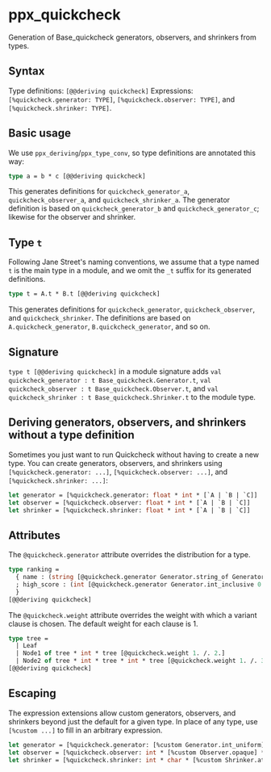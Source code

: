 # ppx_quickcheck

Generation of Base_quickcheck generators, observers, and shrinkers from types.

Syntax
-------

Type definitions: `[@@deriving quickcheck]`
Expressions: `[%quickcheck.generator: TYPE]`, `[%quickcheck.observer: TYPE]`,
and `[%quickcheck.shrinker: TYPE]`.

Basic usage
-----

We use `ppx_deriving`/`ppx_type_conv`, so type definitions are annotated this way:

```ocaml
type a = b * c [@@deriving quickcheck]
```

This generates definitions for `quickcheck_generator_a`, `quickcheck_observer_a`, and
`quickcheck_shrinker_a`. The generator definition is based on `quickcheck_generator_b` and
`quickcheck_generator_c`; likewise for the observer and shrinker.

Type `t`
--------

Following Jane Street's naming conventions, we assume that a type named `t` is the main
type in a module, and we omit the `_t` suffix for its generated definitions.

```ocaml
type t = A.t * B.t [@@deriving quickcheck]
```

This generates definitions for `quickcheck_generator`, `quickcheck_observer`, and
`quickcheck_shrinker`. The definitions are based on `A.quickcheck_generator`,
`B.quickcheck_generator`, and so on.

Signature
---------

`type t [@@deriving quickcheck]` in a module signature adds
`val quickcheck_generator : t Base_quickcheck.Generator.t`,
`val quickcheck_observer : t Base_quickcheck.Observer.t`, and
`val quickcheck_shrinker : t Base_quickcheck.Shrinker.t` to the module type.

Deriving generators, observers, and shrinkers without a type definition
-----------------------------------------------------------------------

Sometimes you just want to run Quickcheck without having to create a new type. You can
create generators, observers, and shrinkers using `[%quickcheck.generator: ...]`,
`[%quickcheck.observer: ...]`, and `[%quickcheck.shrinker: ...]`:

```ocaml
let generator = [%quickcheck.generator: float * int * [`A | `B | `C]]
let observer = [%quickcheck.observer: float * int * [`A | `B | `C]]
let shrinker = [%quickcheck.shrinker: float * int * [`A | `B | `C]]
```

Attributes
----------

The `@quickcheck.generator` attribute overrides the distribution for a type.

```ocaml
type ranking =
  { name : (string [@quickcheck.generator Generator.string_of Generator.char_alpha])
  ; high_score : (int [@quickcheck.generator Generator.int_inclusive 0 999_999])
  }
[@@deriving quickcheck]
```

The `@quickcheck.weight` attribute overrides the weight with which a variant clause is
chosen. The default weight for each clause is 1.

```ocaml
type tree =
  | Leaf
  | Node1 of tree * int * tree [@quickcheck.weight 1. /. 2.]
  | Node2 of tree * int * tree * int * tree [@quickcheck.weight 1. /. 3.]
[@@deriving quickcheck]
```

Escaping
--------

The expression extensions allow custom generators, observers, and shrinkers beyond just
the default for a given type. In place of any type, use `[%custom ...]` to fill in an
arbitrary expression.

```ocaml
let generator = [%quickcheck.generator: [%custom Generator.int_uniform] * char * string]
let observer = [%quickcheck.observer: int * [%custom Observer.opaque] * string]
let shrinker = [%quickcheck.shrinker: int * char * [%custom Shrinker.atomic]]
```
